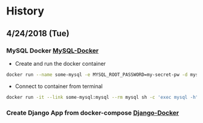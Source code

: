 # History

## 4/24/2018 (Tue)
### MySQL Docker [MySQL-Docker](https://hub.docker.com/_/mysql/)
- Create and run the docker container
```sh
docker run --name some-mysql -e MYSQL_ROOT_PASSWORD=my-secret-pw -d mysql:tag
```
- Connect to container from terminal
```sh
docker run -it --link some-mysql:mysql --rm mysql sh -c 'exec mysql -h"$MYSQL_PORT_3306_TCP_ADDR" -P"$MYSQL_PORT_3306_TCP_PORT" -uroot -p"$MYSQL_ENV_MYSQL_ROOT_PASSWORD"'
```

### Create Django App from docker-compose [Django-Docker](https://stackoverflow.com/questions/31035887/linking-django-and-mysql-containers-using-docker-compose)